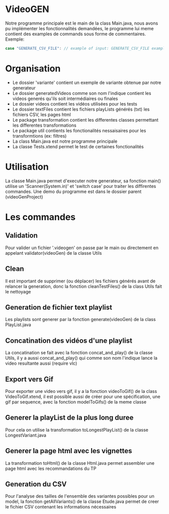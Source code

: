 
# VideoGEN
Notre programme principale est le main de la class Main.java, nous avons pu implémenter les fonctionnalités demandées, le programme lui meme contient des examples de commands sous forme de commentaires. Exemple: 
```java 
case "GENERATE_CSV_FILE": // example of input: GENERATE_CSV_FILE example2 
```

# Organisation
- Le dossier 'variante' contient un exemple de variante obtenue par notre generateur
- Le dossier generatedVideos comme son nom l'indique contient les videos generés qu'ils soit intermédiaires ou finales
- Le dossier videos contient les vidéos utilisées pour les tests
- Le dossier textFiles contient les fichiers playLists générés (txt) les fichiers CSV, les pages html
- Le package transformation contient les differentes classes permettant les differentes transformations
- Le package util contients les fonctionalités nessaisaires pour les transformtions (ex: filtres)
- La class Main.java est notre programme principale
- La classe Tests.xtend permet le test de certaines fonctionalités


# Utilisation
La classe Main.java permet d'executer notre generateur, sa fonction main() utilise un 'Scanner(System.in)' et 'switch case' pour traiter les diffirentes commandes. 
Une demo du programme est dans le dossier parent (videoGenProject)

# Les commandes

## Validation

Pour  valider un fichier '.videogen' on passe par le main ou directement en appelant validator(videoGen)  de la classe Utils

## Clean

Il est important de supprimer (ou déplacer) les fichiers générés avant de relancer la generation, donc la fonction cleanTestFiles() de la class Utils fait le nettoyage

## Generation de fichier text playlist

Les playlists sont generer par la fonction generate(videoGen) de la class PlayList.java

## Concatination des vidéos d'une playlist

La concatination se fait avec la fonction concat_and_play() de la classe Utils, il y a aussi concat_and_play() qui comme son nom l'indique lance la video resultante aussi (require vlc)

## Export vers Gif

Pour exporter une video vers gif, il y a la fonction videoToGif() de la class VideoToGif.xtend, il est possible aussi de créer pour une spécification, une gif par sequence, avec la fonction modelToGifs() de la meme classe 


## Generer la playList de la plus long duree
Pour cela on utilise la transformation toLongestPlayList() de la classe LongestVariant.java

## Generer la page html avec les vignettes
La transformation toHtml() de la classe Html.java permet assembler une page html avec les recommandations du TP

## Generation du CSV 
Pour l'analyse des tailles de l'ensemble des variantes possibles pour un model, la fonction getAllVariants() de la classe Etude.java permet de creer le fichier CSV contenant les informations nécessaires
